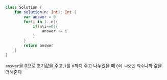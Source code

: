 ```kotlin
class Solution {
    fun solution(n: Int): Int {
        var answer = 0
        for(i in 1..n){
            if(n%i==0){
                answer += i
            }
        }
        return answer
    }
}
```
`answer`을 0으로 초기값을 주고, i를 n까지 주고 나누었을 때  `0이 나오면 약수`니까 값을 더해준다
